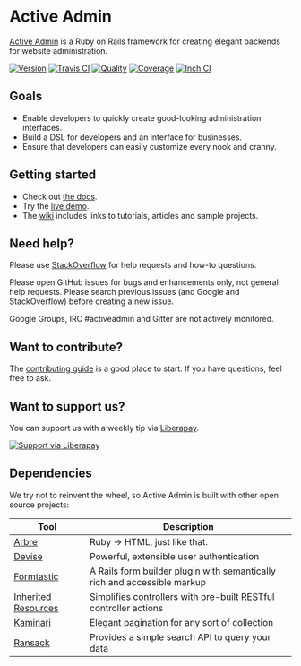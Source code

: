 # Active Admin

[Active Admin](https://www.activeadmin.info) is a Ruby on Rails framework for creating elegant backends for website administration.

[![Version         ][rubygems_badge]][rubygems]
[![Travis CI       ][travis_badge]][travis]
[![Quality         ][codeclimate_badge]][codeclimate]
[![Coverage        ][codecov_badge]][codecov]
[![Inch CI         ][inch_badge]][inch]

## Goals

* Enable developers to quickly create good-looking administration interfaces.
* Build a DSL for developers and an interface for businesses.
* Ensure that developers can easily customize every nook and cranny.

## Getting started

* Check out [the docs][docs].
* Try the [live demo][demo].
* The [wiki] includes links to tutorials, articles and sample projects.

## Need help?

Please use [StackOverflow][stackoverflow] for help requests and how-to questions.

Please open GitHub issues for bugs and enhancements only, not general help requests.
Please search previous issues (and Google and StackOverflow) before creating a new issue.

Google Groups, IRC #activeadmin and Gitter are not actively monitored.

## Want to contribute?

The [contributing guide][contributing]
is a good place to start. If you have questions, feel free to ask.

## Want to support us?

You can support us with a weekly tip via [Liberapay][liberapay.com].

[![Support via Liberapay][liberapay_button]][liberapay_donate]

## Dependencies

We try not to reinvent the wheel, so Active Admin is built with other open source projects:

Tool                  | Description
--------------------- | -----------
[Arbre]               | Ruby -> HTML, just like that.
[Devise]              | Powerful, extensible user authentication
[Formtastic]          | A Rails form builder plugin with semantically rich and accessible markup
[Inherited Resources] | Simplifies controllers with pre-built RESTful controller actions
[Kaminari]            | Elegant pagination for any sort of collection
[Ransack]             | Provides a simple search API to query your data

[Arbre]: https://github.com/activeadmin/arbre
[Devise]: https://github.com/plataformatec/devise
[Formtastic]: https://github.com/justinfrench/formtastic
[Inherited Resources]: https://github.com/activeadmin/inherited_resources
[Kaminari]: https://github.com/kaminari/kaminari
[Ransack]: https://github.com/activerecord-hackery/ransack

[rubygems_badge]: http://img.shields.io/gem/v/activeadmin.svg
[rubygems]: https://rubygems.org/gems/activeadmin
[travis_badge]: http://img.shields.io/travis/activeadmin/activeadmin/master.svg
[travis]: https://travis-ci.org/activeadmin/activeadmin
[codeclimate_badge]: http://img.shields.io/codeclimate/github/activeadmin/activeadmin.svg
[codeclimate]: https://codeclimate.com/github/activeadmin/activeadmin
[codecov_badge]: https://codecov.io/gh/activeadmin/activeadmin/branch/master/graph/badge.svg
[codecov]: https://codecov.io/gh/activeadmin/activeadmin
[inch_badge]: http://inch-ci.org/github/activeadmin/activeadmin.svg?branch=master
[inch]: http://inch-ci.org/github/activeadmin/activeadmin

[docs]: http://activeadmin.info/0-installation.html
[demo]: http://demo.activeadmin.info/admin
[wiki]: https://github.com/activeadmin/activeadmin/wiki
[stackoverflow]: http://stackoverflow.com/questions/tagged/activeadmin
[contributing]: https://github.com/activeadmin/activeadmin/blob/master/CONTRIBUTING.md
[liberapay.com]: https://liberapay.com
[liberapay_button]: https://liberapay.com/assets/widgets/donate.svg
[liberapay_donate]: https://liberapay.com/Active-Admin/donate
